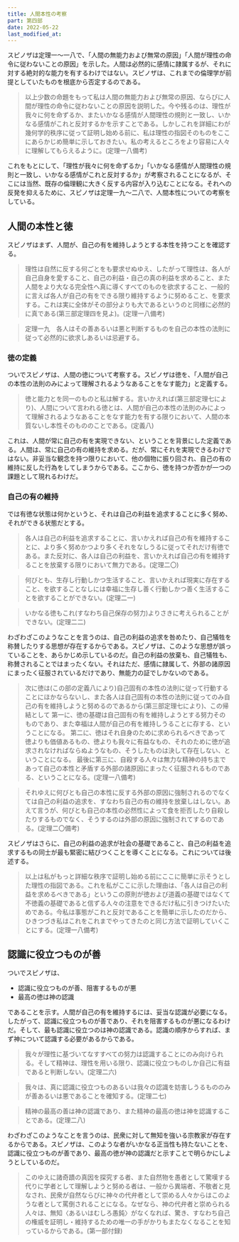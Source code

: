 ```yaml
---
title: 人間本性の考察
part: 第四部
date: 2022-05-22
last_modified_at: 
---
```


スピノザは定理一～一八で、「人間の無能力および無常の原因」「人間が理性の命令に従わないことの原因」を示した。人間は必然的に感情に隷属するが、それに対する絶対的な能力を有するわけではない。スピノザは、これまでの倫理学が前提としていたものを根底から否定するのである。

>以上少数の命題をもって私は人間の無能力および無常の原因、ならびに人間が理性の命令に従わないことの原因を説明した。今や残るのは、理性が我々に何を命ずるか、またいかなる感情が人間理性の規則と一致し、いかなる感情がこれと反対するかを示すことである。しかしこれを詳細にわが幾何学的秩序に従って証明し始める前に、私は理性の指図そのものをここにあらかじめ簡単に示しておきたい。私の考えるところをより容易に人々に理解してもらえるように。(定理一八備考)

これをもとにして、「理性が我々に何を命ずるか」「いかなる感情が人間理性の規則と一致し、いかなる感情がこれと反対するか」が考察されることになるが、そこには当然、既存の倫理観に大きく反する内容が入り込むことになる。それへの反発を抑えるために、スピノザは定理一九～二八で、人間本性についての考察をしている。

## 人間の本性と徳

スピノザはまず、人間が、自己の有を維持しようとする本性を持つことを確認する。

>理性は自然に反する何ごとをも要求せぬゆえ、したがって理性は、各人が自己自身を愛すること、自己の利益・自己の真の利益を求めること、また人間をより大なる完全性へ真に導くすべてのものを欲求すること、一般的に言えば各人が自己の有をできる限り維持するように努めること、を要求する。これは実に全体がその部分よりも大であるというのと同様に必然的に真である(第三部定理四を見よ)。(定理一八備考)

>定理一九　各人はその善あるいは悪と判断するものを自己の本性の法則に従って必然的に欲求しあるいは忌避する。

### 徳の定義

ついでスピノザは、人間の徳について考察する。スピノザは徳を、「人間が自己の本性の法則のみによって理解されるようなあることをなす能力」と定義する。

>徳と能力とを同一のものと私は解する。言いかえれば(第三部定理七により)、人間について言われる徳とは、人間が自己の本性の法則のみによって理解されるようなあることをなす能力を有する限りにおいて、人間の本質ないし本性そのもののことである。(定義八)

これは、人間が常に自己の有を実現できない、ということを背景にした定義である。人間は、常に自己の有の維持を求める。だが、常にそれを実現できるわけではない。非妥当な観念を持つ限りにおいて、他の個物に振り回され、自己の有の維持に反した行為をしてしまうからである。ここから、徳を持つか否かが一つの課題として現れるわけだ。

### 自己の有の維持

では有徳な状態は何かというと、それは自己の利益を追求することに多く努め、それができる状態だとする。

>各人は自己の利益を追求することに、言いかえれば自己の有を維持することに、より多く努めかつより多くそれをなしうるに従ってそれだけ有徳である。また反対に、各人は自己の利益を、言いかえれば自己の有を維持することを放棄する限りにおいて無力である。(定理二〇)

>何びとも、生存し行動しかつ生活すること、言いかえれば現実に存在すること、を欲することなしには幸福に生存し善く行動しかつ善く生活することを欲することができない。(定理二一)

>いかなる徳もこれ(すなわち自己保存の努力)よりさきに考えられることができない。(定理二二)

わざわざこのようなことを言うのは、自己の利益の追求を咎めたり、自己犠牲を称賛したりする思想が存在するからである。スピノザは、このような思想が誤っていることを、あらかじめ示しているのだ。自己の利益の放棄も、自己犠牲も、称賛されることではまったくない。それはただ、感情に隷属して、外部の諸原因にまったく征服されているだけであり、無能力の証でしかないのである。

>次に徳は(この部の定義八により)自己固有の本性の法則に従って行動することにほかならないし、また各人は自己固有の本性の法則に従ってのみ自己の有を維持しようと努めるのであるから(第三部定理七により)、この帰結として
>第一に、徳の基礎は自己固有の有を維持しようとする努力そのものであり、また幸福は人間が自己の有を維持しうることに存する、ということになる。
>第二に、徳はそれ自身のために求められるべきであって徳よりも価値あるもの、徳よりも我々に有益なもの、それのために徳が追求されなければならぬようなもの、そうしたものは決して存在しない、ということになる。
>最後に第三に、自殺する人々は無力な精神の持ち主であって自己の本性と矛盾する外部の諸原因にまったく征服されるものである、ということになる。(定理一八備考)

>それゆえに何びとも自己の本性に反する外部の原因に強制されるのでなくては自己の利益の追求を、すなわち自己の有の維持を放棄しはしない。あえて言うが、何びとも自己の本性の必然性によって食を拒否したり自殺したりするものでなく、そうするのは外部の原因に強制されてするのである。(定理二〇備考)

スピノザはさらに、自己の利益の追求が社会の基礎であること、自己の利益を追求するもの同士が最も緊密に結びつくことを導くことになる。これについては後述する。

>以上は私がもっと詳細な秩序で証明し始める前にここに簡単に示そうとした理性の指図である。これを私がここに示した理由は、「各人は自己の利益を求めるべきである」というこの原則が徳および道義の基礎ではなくて不徳義の基礎であると信ずる人々の注意をできるだけ私に引きつけたいためである。今私は事態がこれと反対であることを簡単に示したのだから、ひきつづき私はこれをこれまでやってきたのと同じ方法で証明していくことにする。(定理一八備考)

## 認識に役立つものが善

ついでスピノザは、

- 認識に役立つものが善、阻害するものが悪
- 最高の徳は神の認識

であることを示す。人間が自己の有を維持するには、妥当な認識が必要になる。したがって、認識に役立つものが善であり、それを阻害するものが悪になるわけだ。そして、最も認識に役立つのは神の認識である。認識の順序からすれば、まず神について認識する必要があるからである。

>我々が理性に基づいてなすすべての努力は認識することにのみ向けられる。そして精神は、理性を用いる限り、認識に役立つものしか自己に有益であると判断しない。(定理二六)

>我々は、真に認識に役立つものあるいは我々の認識を妨害しうるもののみが善あるいは悪であることを確知する。(定理二七)

>精神の最高の善は神の認識であり、また精神の最高の徳は神を認識することである。(定理二八)

わざわざこのようなことを言うのは、民衆に対して無知を強いる宗教家が存在するからである。スピノザは、このような者がいかなる正当性も持たないことを、認識に役立つものが善であり、最高の徳が神の認識だと示すことで明らかにしようとしているのだ。

>このゆえに諸奇蹟の真因を探究する者、また自然物を愚者として驚嘆する代りに学者として理解しようと努める者は、一般から異端者、不敬者と見なされ、民衆が自然ならびに神々の代弁者として崇める人々からはこのような者として罵倒されることになる。なぜなら、神の代弁者と崇められる人々は、無知〈あるいはむしろ愚鈍〉がなくなれば、驚き、すなわち自己の権威を証明し・維持するための唯一の手がかりもまたなくなることを知っているからである。(第一部付録)
